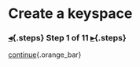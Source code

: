 <div class="top">

# Create a keyspace
### [◂](command:katapod.loadPage?intro){.steps} Step 1 of 11 [▸](command:katapod.loadPage?step2){.steps}
</div>



[continue](command:katapod.loadPage?step2){.orange_bar}